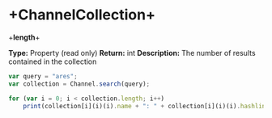 # +ChannelCollection+


+**length**+

**Type:** Property (read only)
**Return:** int
**Description:** The number of results contained in the collection

```javascript
var query = "ares";
var collection = Channel.search(query);

for (var i = 0; i < collection.length; i++)
    print(collection[i](i)(i).name + ": " + collection[i](i)(i).hashlink);
```